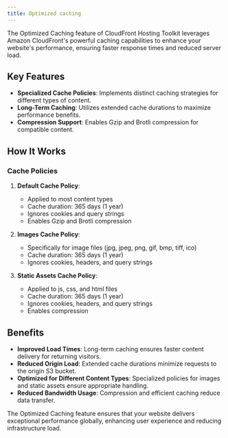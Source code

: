 ```yaml
---
title: Optimized caching
---
```


The Optimized Caching feature of CloudFront Hosting Toolkit leverages Amazon CloudFront's powerful caching capabilities to enhance your website's performance, ensuring faster response times and reduced server load.

## Key Features

- **Specialized Cache Policies**: Implements distinct caching strategies for different types of content.
- **Long-Term Caching**: Utilizes extended cache durations to maximize performance benefits.
- **Compression Support**: Enables Gzip and Brotli compression for compatible content.

## How It Works

### Cache Policies

1. **Default Cache Policy**:
   - Applied to most content types
   - Cache duration: 365 days (1 year)
   - Ignores cookies and query strings
   - Enables Gzip and Brotli compression

2. **Images Cache Policy**:
   - Specifically for image files (jpg, jpeg, png, gif, bmp, tiff, ico)
   - Cache duration: 365 days (1 year)
   - Ignores cookies, headers, and query strings

3. **Static Assets Cache Policy**:
   - Applied to js, css, and html files
   - Cache duration: 365 days (1 year)
   - Ignores cookies, headers, and query strings
   - Enables compression

## Benefits

- **Improved Load Times**: Long-term caching ensures faster content delivery for returning visitors.
- **Reduced Origin Load**: Extended cache durations minimize requests to the origin S3 bucket.
- **Optimized for Different Content Types**: Specialized policies for images and static assets ensure appropriate handling.
- **Reduced Bandwidth Usage**: Compression and efficient caching reduce data transfer.

The Optimized Caching feature ensures that your website delivers exceptional performance globally, enhancing user experience and reducing infrastructure load.